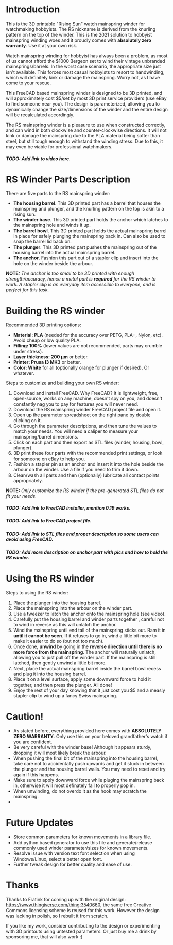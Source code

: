 # Introduction
This is the 3D printable "Rising Sun" watch mainspring winder for watchmaking hobbyists. The RS nickname is derived from the knurling pattern on the top of the winder. This is the 2021 solution to hobbyist mainspring winding woes and it proudly comes with **absolutely zero warranty**. Use it at your own risk.

Watch mainspring winding for hobbyist has always been a problem, as most of us cannot afford the $1000 Bergeon set to wind their vintage unbranded mainsprings/barrels. In the worst case scenario, the appropriate size just isn't available. This forces most casual hobbyists to resort to handwinding, which will definitely kink or damage the mainspring. Worry not, as I have come to your rescue.

This FreeCAD based mainspring winder is designed to be 3D printed, and will approximately cost $5/set by most 3D print service providers (use eBay to find someone near you). The design is parameterized, allowing you to dynamically change the size/dimensions of the winder and the entire design will be recalculated accordingly.

The RS mainspring winder is a pleasure to use when constructed correctly, and can wind in both clockwise and counter-clockwise directions. It will not kink or damage the mainspring due to the PLA material being softer than steel, but still tough enough to withstand the winding stress. Due to this, it may even be viable for professional watchmakers.

##### TODO: Add link to video here.

# RS Winder Parts Description

There are five parts to the RS mainspring winder:
- **The housing barrel**. This 3D printed part has a barrel that houses the mainspring and plunger, and the knurling pattern on the top is akin to a rising sun.
- **The winder base**. This 3D printed part holds the anchor which latches to the mainspring hole and winds it up.
- **The barrel bowl**. This 3D printed part holds the actual mainspring barrel in place for safely plunging the mainspring back in. Can also be used to snap the barrel lid back on.
- **The plunger**. This 3D printed part pushes the mainspring out of the housing barrel into the actual mainspring barrel.
- **The anchor**. Fashion this part out of a stapler clip and insert into the hole on the winder beside the arbour.

**NOTE:** *The anchor is too small to be 3D printed with enough strength/accuracy, hence a metal part is **required** for the RS winder to work. A stapler clip is an everyday item accessible to everyone, and is perfect for this task.*

# Building the RS winder

Recommended 3D printing options:
- **Material: PLA** (needed for the accuracy over PETG, PLA+, Nylon, etc). Avoid cheap or low quality PLA.
- **Filling: 100%** (lower values are not recommended, parts may crumble under stress).
- **Layer thickness: 200 µm** or better.
- **Printer: Prusa I3 MK3** or better.
- **Color: White** for all (optionally orange for plunger if desired). Or whatever.

Steps to customize and building your own RS winder:
1. Download and install FreeCAD. Why FreeCAD? It is lightweight, free, open-source, works on any machine, doesn't spy on you, and doesn't constantly nag you to pay for features you will never need.
2. Download the RS mainspring winder FreeCAD project file and open it.
3. Open up the parameter spreadsheet on the right pane by double clicking on it.
4. Go through the parameter descriptions, and then tune the values to match your needs. You will need a caliper to measure your mainspring/barrel dimensions.
5. Click on each part and then export as STL files (winder, housing, bowl, plunger).
6. 3D print these four parts with the recommended print settings, or look for someone on eBay to help you.
7. Fashion a stapler pin as an anchor and insert it into the hole beside the arbour on the winder. Use a file if you need to trim it down.
8. Clean/wash all parts and then (optionally) lubricate all contact points appropriately.

**NOTE:** *Only customize the RS winder if the pre-generated STL files do not fit your needs.*

##### TODO: Add link to FreeCAD installer, mention 0.19 works.
##### TODO: Add link to FreeCAD project file.
##### TODO: Add link to STL files and proper description so some users can avoid using FreeCAD.
##### TODO: Add more description on anchor part with pics and how to hold the RS winder.

# Using the RS winder

Steps to using the RS winder:
1. Place the plunger into the housing barrel.
2. Place the mainspring into the arbour on the winder part.
3. Use a tweezer to latch the anchor onto the mainspring hole (see video).
4. Carefully put the housing barrel and winder parts together , careful not to wind in reverse as this will unlatch the anchor.
5. Wind the mainspring until end tail of the mainspring sticks out. Ram it in **until it cannot be seen**. If it refuses to go in, wind a little bit more to make it easier to do so (but not too much).
6. Once done, **unwind** by going in the **reverse direction until there is no more force from the mainspring**. The anchor will naturally unlatch, allowing you to just pull off the winder part. If the mainspring is still latched, then gently unwind a little bit more.
7. Next, place the actual mainspring barrel inside the barrel bowl recess and plug it into the housing barrel.
8. Place it on a level surface, apply some downward force to hold it together, and then press the plunger. All done!
9. Enjoy the rest of your day knowing that it just cost you $5 and a measly stapler clip to wind up a fancy Swiss mainspring.

# Caution!
- As stated before, everything provided here comes with **ABSOLUTELY ZERO WARRANTY**. Only use this on your beloved grandfather's watch if you are confident.
- Be very careful with the winder base! Although it appears sturdy, dropping it will most likely break the arbour.
- When pushing the final bit of the mainspring into the housing barrel, take care not to accidentally push upwards and get it stuck in between the plunger and the housing barrel walls. You may need to reset and try again if this happens.
- Make sure to apply downward force while pluging the mainspring back in, otherwise it will most definately fail to properly pop in.
- When unwinding, do not overdo it as the hook may scratch the mainspring.
- 
# Future Updates
- Store common parameters for known movements in a library file.
- Add python based generator to use this file and generate/release commonly used winder parameter/sizes for known movements.
- Resolve issue with version text font selection when using Windows/Linux, select a better open font.
- Further tweak design for better quality and ease of use.

# Thanks
Thanks to Fratink for coming up with the original design: https://www.thingiverse.com/thing:3540660, the same free Creative Commons licensing scheme is reused for this work. However the design was lacking in polish, so I rebuilt it from scratch.

If you like my work, consider contributing to the design or experimenting with 3D printouts using untested parameters. Or just buy me a drink by sponsoring me, that will also work :)
